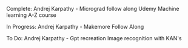 Complete:
Andrej Karpathy - Micrograd follow along
Udemy Machine learning A-Z course

In Progress:
Andrej Karpathy - Makemore Follow Along

To Do:
Andrej Karpathy - Gpt recreation
Image recognition with KAN's

